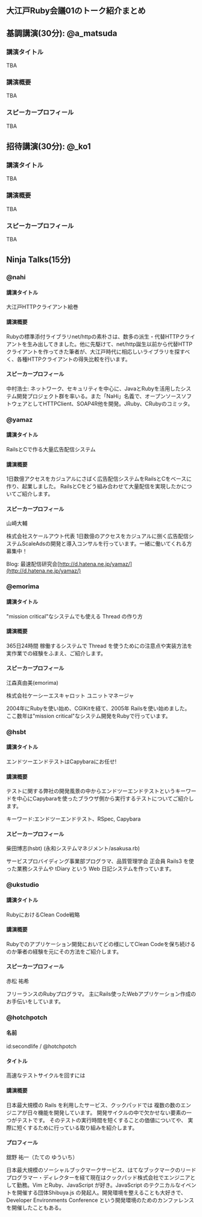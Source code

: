 ## 大江戸Ruby会議01のトーク紹介まとめ

## 基調講演(30分): @a\_matsuda

### 講演タイトル

TBA

### 講演概要

TBA

### スピーカープロフィール

TBA

## 招待講演(30分): @\_ko1

### 講演タイトル

TBA

### 講演概要

TBA

### スピーカープロフィール

TBA

## Ninja Talks(15分)

### @nahi

#### 講演タイトル

大江戸HTTPクライアント絵巻

#### 講演概要

Rubyの標準添付ライブラリnet/httpの素朴さは、数多の派生・代替HTTPクライアントを生み出してきました。他に先駆けて、net/http誕生以前から代替HTTPクライアントを作ってきた筆者が、大江戸時代に相応しいライブラリを探すべく、各種HTTPクライアントの得失比較を行います。

#### スピーカープロフィール

中村浩士: ネットワーク、セキュリティを中心に、JavaとRubyを活用したシステム開発プロジェクト群を率いる。また「NaHi」名義で、オープンソースソフトウェアとしてHTTPClient、SOAP4R他を開発。JRuby、CRubyのコミッタ。

### @yamaz

#### 講演タイトル

RailsとCで作る大量広告配信システム

#### 講演概要

1日数億アクセスをカジュアルにさばく広告配信システムをRailsとCをベースに作り、起業しました。 RailsとCをどう組み合わせて大量配信を実現したかについてご紹介します。

#### スピーカープロフィール

山崎大輔

株式会社スケールアウト代表 1日数億のアクセスをカジュアルに捌く広告配信システムScaleAdsの開発と導入コンサルを行っています。一緒に働いてくれる方募集中！

Blog: 最速配信研究会[http://d.hatena.ne.jp/yamaz/](http://d.hatena.ne.jp/yamaz/)

### @emorima

#### 講演タイトル

"mission critical"なシステムでも使える Thread の作り方

#### 講演概要

365日24時間 稼働するシステムで Thread を使うためにの注意点や実装方法を実作業での経験をふまえ、ご紹介します。

#### スピーカープロフィール

江森真由美(emorima)

株式会社ケーシーエスキャロット ユニットマネージャ

2004年にRubyを使い始め、CGIKitを経て、2005年 Railsを使い始めました。 ここ数年は"mission critical"なシステム開発をRubyで行っています。

### @hsbt

#### 講演タイトル

エンドツーエンドテストはCapybaraにお任せ!

#### 講演概要

テストに関する弊社の開発風景の中からエンドツーエンドテストというキーワードを中心にCapybaraを使ったブラウザ側から実行するテストについてご紹介します。

キーワード:エンドツーエンドテスト、RSpec, Capybara

#### スピーカープロフィール

柴田博志(hsbt) (永和システムマネジメント/asakusa.rb)

サービスプロバイディング事業部プログラマ、品質管理学会 正会員 Rails3 を使った業務システムや tDiary という Web 日記システムを作っています。

### @ukstudio

#### 講演タイトル

RubyにおけるClean Code戦略

#### 講演概要

Rubyでのアプリケーション開発においてどの様にしてClean Codeを保ち続けるのか筆者の経験を元にその方法をご紹介します。

#### スピーカープロフィール

赤松 祐希

フリーランスのRubyプログラマ。 主にRails使ったWebアプリケーション作成のお手伝いをしています。

### @hotchpotch

#### 名前

id:secondlife / @hotchpotch

#### タイトル

高速なテストサイクルを回すには

#### 講演概要

日本最大規模の Rails を利用したサービス、クックパッドでは 複数の数のエンジニアが日々機能を開発しています。 開発サイクルの中で欠かせない要素の一つがテストです。 そのテストの実行時間を短くすることの価値についてや、 実際に短くするために行っている取り組みを紹介します。

#### プロフィール

舘野 祐一（たての ゆういち）

日本最大規模のソーシャルブックマークサービス、はてなブックマークのリードプログラマー・ディレクターを経て現在はクックパッド株式会社でエンジニアとして勤務。Vim とRuby、JavaScript が好き。JavaScript のテクニカルなイベントを開催する団体Shibuya.js の発起人。開発環境を整えることも大好きで、Developer Environments Conference という開発環境のためのカンファレンスを開催したこともある。

